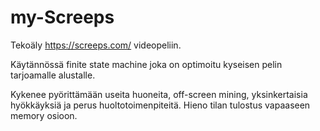 # my-Screeps

Tekoäly https://screeps.com/ videopeliin.

Käytännössä finite state machine joka on optimoitu kyseisen pelin tarjoamalle alustalle.

Kykenee pyörittämään useita huoneita, off-screen mining, yksinkertaisia hyökkäyksiä ja perus huoltotoimenpiteitä.
Hieno tilan tulostus vapaaseen memory osioon.
